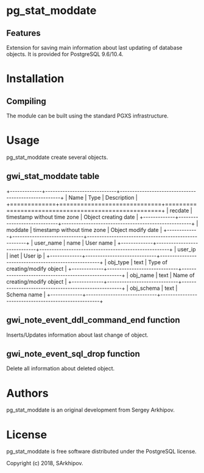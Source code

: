 pg_stat_moddate
==============

Features
--------

Extension for saving main information about last updating of database objects.
It is provided for PostgreSQL 9.6/10.4.

Installation
============

Compiling
---------

The module can be built using the standard PGXS infrastructure.

Usage
=====

pg_stat_moddate create several objects.

gwi_stat_moddate table 
-------------------

+-------------+-----------------------------+-----------------------------------------------------+
| Name        | Type                        | Description                                         |
+=============+=============================+=====================================================+
| recdate     | timestamp without time zone | Object creating date                                |
+-------------+-----------------------------+-----------------------------------------------------+
| moddate     | timestamp without time zone | Object modify date                                  |
+-------------+-----------------------------+-----------------------------------------------------+
| user_name   | name                        | User name                                           |
+-------------+-----------------------------+-----------------------------------------------------+
| user_ip     | inet                        | User ip                                             |
+-------------+-----------------------------+-----------------------------------------------------+
| obj_type    | text                        | Type of creating/modify object                      |
+-------------+-----------------------------+-----------------------------------------------------+
| obj_name    | text                        | Name of creating/modify object                      |
+-------------+-----------------------------+-----------------------------------------------------+
| obj_schema  | text                        | Schema name                                         |
+-------------+-----------------------------+-----------------------------------------------------+

gwi_note_event_ddl_command_end function
-----------------------------

Inserts/Updates information about last change of object.

gwi_note_event_sql_drop function
-----------------------

Delete all information about deleted object.

Authors
=======

pg_stat_moddate is an original development from Sergey Arkhipov.

License
=======

pg_stat_moddate is free software distributed under the PostgreSQL license.

Copyright (c) 2018, SArkhipov.

